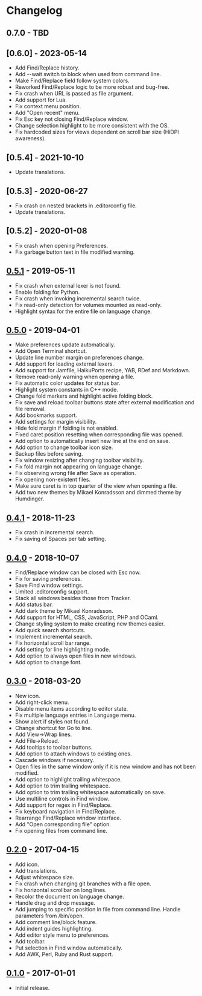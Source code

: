 # Changelog

## 0.7.0 - TBD

## [0.6.0] - 2023-05-14

* Add Find/Replace history.
* Add --wait switch to block when used from command line.
* Make Find/Replace field follow system colors.
* Reworked Find/Replace logic to be more robust and bug-free.
* Fix crash when URL is passed as file argument.
* Add support for Lua.
* Fix context menu position.
* Add "Open recent" menu.
* Fix Esc key not closing Find/Replace window.
* Change selection highlight to be more consistent with the OS.
* Fix hardcoded sizes for views dependent on scroll bar size (HiDPI awareness).

## [0.5.4] - 2021-10-10

* Update translations.

## [0.5.3] - 2020-06-27

* Fix crash on nested brackets in .editorconfig file.
* Update translations.

## [0.5.2] - 2020-01-08

* Fix crash when opening Preferences.
* Fix garbage button text in file modified warning.

## [0.5.1] - 2019-05-11

* Fix crash when external lexer is not found.
* Enable folding for Python.
* Fix crash when invoking incremental search twice.
* Fix read-only detection for volumes mounted as read-only.
* Highlight syntax for the entire file on language change.

## [0.5.0] - 2019-04-01

* Make preferences update automatically.
* Add Open Terminal shortcut.
* Update line number margin on preferences change.
* Add support for loading external lexers.
* Add support for Jamfile, HaikuPorts recipe, YAB, RDef and Markdown.
* Remove read-only warning when opening a file.
* Fix automatic color updates for status bar.
* Highlight system constants in C++ mode.
* Change fold markers and highlight active folding block.
* Fix save and reload toolbar buttons state after external modification and file removal.
* Add bookmarks support.
* Add settings for margin visibility.
* Hide fold margin if folding is not enabled.
* Fixed caret position resetting when corresponding file was opened.
* Add option to automatically insert new line at the end on save.
* Add option to change toolbar icon size.
* Backup files before saving.
* Fix window resizing after changing toolbar visibility.
* Fix fold margin not appearing on language change.
* Fix observing wrong file after Save as operation.
* Fix opening non-existent files.
* Make sure caret is in top quarter of the view when opening a file.
* Add two new themes by Mikael Konradsson and dimmed theme by Humdinger.

## [0.4.1] - 2018-11-23

* Fix crash in incremental search.
* Fix saving of Spaces per tab setting.

## [0.4.0] - 2018-10-07

* Find/Replace window can be closed with Esc now.
* Fix for saving preferences.
* Save Find window settings.
* Limited .editorconfig support.
* Stack all windows besides those from Tracker.
* Add status bar.
* Add dark theme by Mikael Konradsson.
* Add support for HTML, CSS, JavaScript, PHP and OCaml.
* Change styling system to make creating new themes easier.
* Add quick search shortcuts.
* Implement incremental search.
* Fix horizontal scroll bar range.
* Add setting for line highlighting mode.
* Add option to always open files in new windows.
* Add option to change font.

## [0.3.0] - 2018-03-20

* New icon.
* Add right-click menu.
* Disable menu items according to editor state.
* Fix multiple language entries in Language menu.
* Show alert if styles not found.
* Change shortcut for Go to line.
* Add View->Wrap lines.
* Add File->Reload.
* Add tooltips to toolbar buttons.
* Add option to attach windows to existing ones.
* Cascade windows if necessary.
* Open files in the same window only if it is new window and has not been modified.
* Add option to highlight trailing whitespace.
* Add option to trim trailing whitespace.
* Add option to trim trailing whitespace automatically on save.
* Use multiline controls in Find window.
* Add support for regex in Find/Replace.
* Fix keyboard navigation in Find/Replace.
* Rearrange Find/Replace window interface.
* Add "Open corresponding file" option.
* Fix opening files from command line.

## [0.2.0] - 2017-04-15

* Add icon.
* Add translations.
* Adjust whitespace size.
* Fix crash when changing git branches with a file open.
* Fix horizontal scrollbar on long lines.
* Recolor the document on language change.
* Handle drag and drop message.
* Add jumping to specific position in file from command line. Handle parameters from /bin/open.
* Add comment line/block feature.
* Add indent guides highlighting.
* Add editor style menu to preferences.
* Add toolbar.
* Put selection in Find window automatically.
* Add AWK, Perl, Ruby and Rust support.

## [0.1.0] - 2017-01-01

* Initial release.

[0.5.1]: https://github.com/KapiX/Koder/releases/tag/0.5.1
[0.5.0]: https://github.com/KapiX/Koder/releases/tag/0.5.0
[0.4.1]: https://github.com/KapiX/Koder/releases/tag/0.4.1
[0.4.0]: https://github.com/KapiX/Koder/releases/tag/0.4.0
[0.3.0]: https://github.com/KapiX/Koder/releases/tag/0.3.0
[0.2.0]: https://github.com/KapiX/Koder/releases/tag/0.2.0
[0.1.0]: https://github.com/KapiX/Koder/releases/tag/0.1.0
